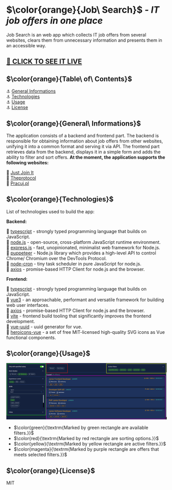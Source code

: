 # $\color{orange}{Job\ Search}$ _- IT job offers in one place_

Job Search is an web app which collects IT job offers from several websites, clears them from unnecessary information and presents them in an accessible way.

## [🔗 CLICK TO SEE IT LIVE](https://jobsearch.rafaljagielski.pl)

## $\color{orange}{Table\ of\ Contents}$

⚓ [General Informations](#general-informations)<br>
⚓ [Technologies](#technologies)<br>
⚓ [Usage](#usage)<br>
⚓ [License](#license)

## $\color{orange}{General\ Informations}$

The application consists of a backend and frontend part.
The backend is responsible for obtaining information about job offers from other websites, unifying it into a common format and serving it via API.
The frontend part retrieves data from the backend, displays it in a simple form and adds the ability to filter and sort offers.
**At the moment, the application supports the following websites:**

🔗 [Just Join It](https://justjoin.it/)<br>
🔗 [Theprotocol](https://theprotocol.it/)<br>
🔗 [Pracuj.pl](https://www.pracuj.pl/)

## $\color{orange}{Technologies}$

List of technologies used to build the app:

**Backend:**

🔗 [typescript] - strongly typed programming language that builds on JavaScript.<br>
🔗 [node.js] - open-source, cross-platform JavaScript runtime environment.<br>
🔗 [express.js] - fast, unopinionated, minimalist web framework for Node.js.<br>
🔗 [puppeteer] - Node.js library which provides a high-level API to control Chrome/ Chromium over the DevTools Protocol.<br>
🔗 [node-cron] - tiny task scheduler in pure JavaScript for node.js.<br>
🔗 [axios] - promise-based HTTP Client for node.js and the browser.<br>

**Frontend:**

🔗 [typescript] - strongly typed programming language that builds on JavaScript.<br>
🔗 [vue3] - an approachable, performant and versatile framework for building web user interfaces.<br>
🔗 [axios] - promise-based HTTP Client for node.js and the browser.<br>
🔗 [vite] - frontend build tooling that significantly improves the frontend development.<br>
🔗 [vue-uuid] - uuid generator for vue.<br>
🔗 [heroicons-vue] - a set of free MIT-licensed high-quality SVG icons as Vue functional components.<br>

## $\color{orange}{Usage}$

![App Screenshot](./readme_images/job_search.png)

- $\color{green}{\textrm{Marked by green rectangle are available filters.}}$
- $\color{red}{\textrm{Marked by red rectangle are sorting options.}}$
- $\color{yellow}{\textrm{Marked by yellow rectangle are active filters.}}$
- $\color{magenta}{\textrm{Marked by purple rectangle are offers that meets selected filters.}}$

## $\color{orange}{License}$

MIT

[typescript]: https://www.typescriptlang.org/
[node.js]: https://nodejs.org
[express.js]: https://expressjs.com/
[puppeteer]: https://pptr.dev/
[node-cron]: https://www.npmjs.com/package/node-cron
[axios]: https://axios-http.com
[vue3]: https://vuejs.org
[vite]: https://vitejs.dev/
[vue-uuid]: https://www.npmjs.com/package/vue-uuid
[heroicons-vue]: https://vue-hero-icons.netlify.app
